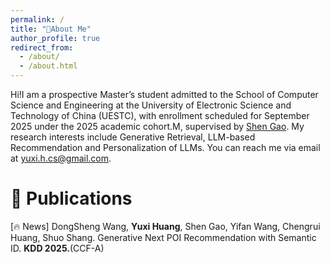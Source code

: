 ```yaml
---
permalink: /
title: "📖About Me"
author_profile: true
redirect_from: 
  - /about/
  - /about.html
---
```


Hi!I am a prospective Master’s student admitted to the School of Computer Science and Engineering at the University of Electronic Science and Technology of China (UESTC), with enrollment scheduled for September 2025 under the 2025 academic cohort.M, supervised by [Shen Gao](https://shengaopku.github.io/). My research interests include Generative Retrieval, LLM-based Recommendation and Personalization of LLMs. You can reach me via email at [yuxi.h.cs@gmail.com](mailto:yuxi.h.cs@gmail.com).

📝 Publications
======
\[🔥 News\] DongSheng Wang, __Yuxi Huang__, Shen Gao, Yifan Wang, Chengrui Huang, Shuo Shang. Generative Next POI Recommendation with Semantic ID. __KDD 2025.__(CCF-A)
